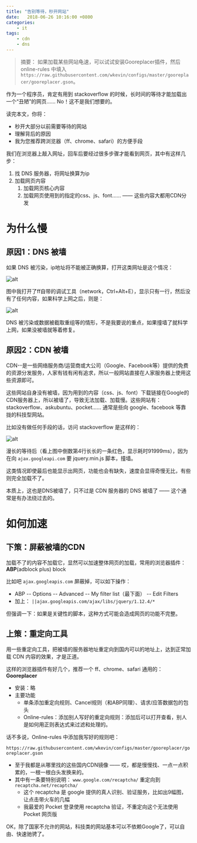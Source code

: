 ```yaml
---
title: "告别等待，秒开网站"
date:   2018-06-26 10:16:00 +0800
categories: 
    - it
tags:
    - cdn
    - dns
---
```


>摘要：
>如果加载某些网站龟速，可以试试安装Gooreplacer插件，然后 online-rules 中填入 `https://raw.githubusercontent.com/wkevin/configs/master/gooreplacer/gooreplacer.gson`。

作为一个程序员，肯定有用到 stackoverflow 的时候，长时间的等待才能加载出一个“丑陋”的网页…… No！这不是我们想要的。

读完本文，你将：

* 秒开大部分以前需要等待的网站
* 理解背后的原因
* 我为您推荐跨浏览器（ff、chrome、safari）的方便手段

我们在浏览器上敲入网址，回车后要经过很多步骤才能看到网页，其中有这样几步：

1. 找 DNS 服务器，将网址换算为ip
2. 加载网页内容
    1. 加载网页核心内容
    2. 加载网页使用到的指定的css、js、font…… —— 这些内容大都用CDN分发

# 为什么慢

## 原因1：DNS 被墙

如果 DNS 被污染，ip地址将不能被正确换算，打开这类网址是这个情况：

![alt](/images/posts/2018-06-26-speed.net/google.png)

图中我打开了ff自带的调试工具（network，Ctrl+Alt+E），显示只有一行，然后没有了任何内容，如果科学上网之后，则是：

![alt](/images/posts/2018-06-26-speed.net/google-ok.png)

DNS 被污染或数据被截取重组等的情形，不是我要说的重点，如果撞墙了就科学上网，如果没被墙就等着修复。

## 原因2：CDN 被墙

CDN--是一些网络服务商/运营商或大公司（Google、Facebook等）提供的免费的资源分发服务，人家有钱有闲有追求，所以一般网站直接在人家服务器上使用这些资源即可。

这些网站自身没有被墙，因为用到的内容（css、js、font）下载链接在Google的CDN服务器上，所以被墙了，导致无法加载、加载慢。这些网站有：stackoverflow、askubuntu、pocket…… 通常是些向 google、facebook 等靠拢的科技型网站。

比如没有做任何手段的话，访问 stackoverflow 是这样的：

![alt](/images/posts/2018-06-26-speed.net/sof.png)

漫长的等待后（看上图中倒数第4行长长的一条红色，显示耗时91999ms），因为在向 `ajax.googleapi.com` 要 jquery.min.js 脚本，撞墙。

这类情况即使最后也能显示出网页，功能也会有缺失，速度会显得奇慢无比，有些则完全加载不了。

本质上，这也是DNS被墙了，只不过是 CDN 服务器的 DNS 被墙了 —— 这个通常是有办法绕过去的。

# 如何加速

## 下策：屏蔽被墙的CDN

加载不了的内容不加载它，显然可以加速整体网页的加载，常用的浏览器插件：**ABP**(adblock plus) block

比如吧 `ajax.googleapis.com` 屏蔽掉，可以如下操作：

* ABP -- Options -- Advanced -- My filter list（最下面） -- Edit Filters
* 加上： `||ajax.googleapis.com/ajax/libs/jquery/1.12.4/*`

但强调一下：如果是关键性的脚本，这种方式可能会造成网页的功能不完整。

## 上策：重定向工具

用一些重定向工具，把被墙的服务器地址重定向到国内可以的地址上，达到正常加载 CDN 内容的效果，才是正道。

这样的浏览器插件有好几个，推荐一个 ff、chrome、safari 通用的： **Gooreplacer**

* 安装：略
* 主要功能
    * 单条添加重定向规则、Cancel规则（和ABP同理）、请求/应答数据包的包头
    * Online-rules：添加别人写好的重定向规则：添加后可以打开查看，别人是如何用正则表达式来过滤和处理的。

话不多说，Online-rules 中添加我写好的规则吧：

`https://raw.githubusercontent.com/wkevin/configs/master/gooreplacer/gooreplacer.gson`

* 至于我都是从哪里找的这些国内CDN镜像 —— 哎，都是慢慢找、一点一点积累的，一根一根白头发换来的。
* 其中有一条要特别说明： `www.google.com/recaptcha/` 重定向到 `recaptcha.net/recaptcha/`
    * 这个 recaptcha 是 google 提供的真人识别、验证服务，比如出9幅图，让点击带火车的几幅
    * 我最爱的 Pocket 登录使用 recaptcha 验证，不重定向这个无法使用 Pocket 网页版
  
OK，除了国家不允许的网站，科技类的网站基本可以不依赖Google了，可以自由、快速驰骋了。